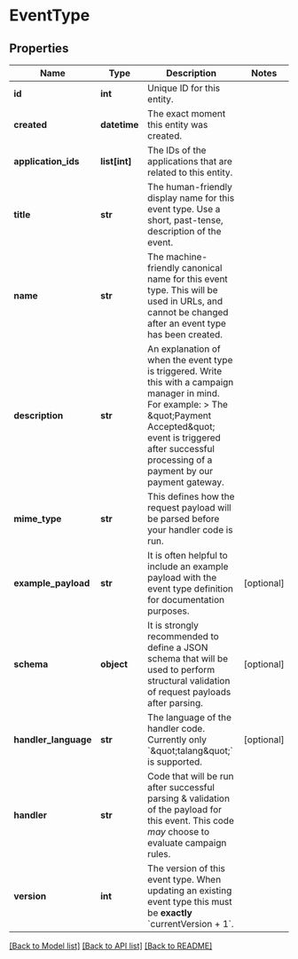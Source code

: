 # EventType

## Properties
Name | Type | Description | Notes
------------ | ------------- | ------------- | -------------
**id** | **int** | Unique ID for this entity. | 
**created** | **datetime** | The exact moment this entity was created. | 
**application_ids** | **list[int]** | The IDs of the applications that are related to this entity. | 
**title** | **str** | The human-friendly display name for this event type. Use a short, past-tense, description of the event. | 
**name** | **str** | The machine-friendly canonical name for this event type. This will be used in URLs, and cannot be changed after an event type has been created. | 
**description** | **str** | An explanation of when the event type is triggered. Write this with a campaign manager in mind. For example:  &gt; The \&quot;Payment Accepted\&quot; event is triggered after successful processing of a payment by our payment gateway.  | 
**mime_type** | **str** | This defines how the request payload will be parsed before your handler code is run. | 
**example_payload** | **str** | It is often helpful to include an example payload with the event type definition for documentation purposes. | [optional] 
**schema** | **object** | It is strongly recommended to define a JSON schema that will be used to perform structural validation of request payloads after parsing.  | [optional] 
**handler_language** | **str** | The language of the handler code. Currently only &#x60;\&quot;talang\&quot;&#x60; is supported. | [optional] 
**handler** | **str** | Code that will be run after successful parsing &amp; validation of the payload for this event. This code _may_ choose to evaluate campaign rules.  | 
**version** | **int** | The version of this event type. When updating an existing event type this must be **exactly** &#x60;currentVersion + 1&#x60;.  | 

[[Back to Model list]](../README.md#documentation-for-models) [[Back to API list]](../README.md#documentation-for-api-endpoints) [[Back to README]](../README.md)


